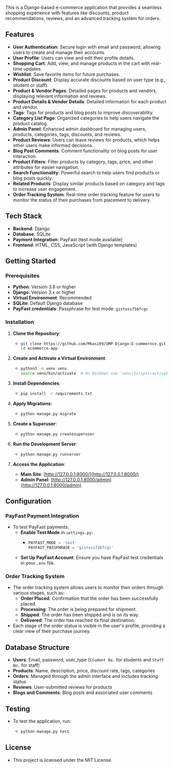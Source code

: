 This is a Django-based e-commerce application that provides a seamless shopping experience with features like discounts, product recommendations, reviews, and an advanced tracking system for orders.

## Features

- **User Authentication**: Secure login with email and password, allowing users to create and manage their accounts.
- **User Profile**: Users can view and edit their profile details.
- **Shopping Cart**: Add, view, and manage products in the cart with real-time updates.
- **Wishlist**: Save favorite items for future purchases.
- **Product Discount**: Display accurate discounts based on user type (e.g., student or staff).
- **Product & Vendor Pages**: Detailed pages for products and vendors, displaying relevant information and reviews.
- **Product Details & Vendor Details**: Detailed information for each product and vendor.
- **Tags**: Tags for products and blog posts to improve discoverability.
- **Category List Page**: Organized categories to help users navigate the product catalog.
- **Admin Panel**: Enhanced admin dashboard for managing users, products, categories, tags, discounts, and reviews.
- **Product Reviews**: Users can leave reviews for products, which helps other users make informed decisions.
- **Blog Post Comments**: Comment functionality on blog posts for user interaction.
- **Product Filters**: Filter products by category, tags, price, and other attributes for easier navigation.
- **Search Functionality**: Powerful search to help users find products or blog posts quickly.
- **Related Products**: Display similar products based on category and tags to increase user engagement.
- **Order Tracking System**: Real-time order tracking feature for users to monitor the status of their purchases from placement to delivery.

## Tech Stack

- **Backend**: Django
- **Database**: SQLite
- **Payment Integration**: PayFast (test mode available)
- **Frontend**: HTML, CSS, JavaScript (with Django templates)

## Getting Started

### Prerequisites

- **Python**: Version 3.8 or higher
- **Django**: Version 3.x or higher
- **Virtual Environment**: Recommended
- **SQLite**: Default Django database
- **PayFast credentials**: Passphrase for test mode: `gistoss756fcgc`

### Installation

1. **Clone the Repository**:
   - ```bash
     git clone https://github.com/Mkasi09/UMP-Django-E-commernce.git
     cd ecommerce-app
     ```

2. **Create and Activate a Virtual Environment**:
   - ```bash
     python3 -m venv venv
     source venv/bin/activate  # On Windows use `venv\Scripts\activate`
     ```

3. **Install Dependencies**:
   - ```bash
     pip install -r requirements.txt
     ```

4. **Apply Migrations**:
   - ```bash
     python manage.py migrate
     ```

5. **Create a Superuser**:
   - ```bash
     python manage.py createsuperuser
     ```

6. **Run the Development Server**:
   - ```bash
     python manage.py runserver
     ```

7. **Access the Application**:
   - **Main Site**: [http://127.0.0.1:8000/](http://127.0.0.1:8000/)
   - **Admin Panel**: [http://127.0.0.1:8000/admin](http://127.0.0.1:8000/admin)

## Configuration

### PayFast Payment Integration

- To test PayFast payments:
  - **Enable Test Mode** in `settings.py`:
    - ```python
      PAYFAST_MODE = 'test'
      PAYFAST_PASSPHRASE = 'gistoss756fcgc'
      ```
  - **Set Up PayFast Account**: Ensure you have PayFast test credentials in your `.env` file.

### Order Tracking System

- The order tracking system allows users to monitor their orders through various stages, such as:
  - **Order Placed**: Confirmation that the order has been successfully placed.
  - **Processing**: The order is being prepared for shipment.
  - **Shipped**: The order has been shipped and is on its way.
  - **Delivered**: The order has reached its final destination.
- Each stage of the order status is visible in the user's profile, providing a clear view of their purchase journey.

## Database Structure

- **Users**: Email, password, user_type (`Student No.` for students and `Staff No.` for staff)
- **Products**: Name, description, price, discount rate, tags, categories
- **Orders**: Managed through the admin interface and includes tracking status
- **Reviews**: User-submitted reviews for products
- **Blogs and Comments**: Blog posts and associated user comments

## Testing

- To test the application, run:
  - ```bash
    python manage.py test
    ```

## License

- This project is licensed under the MIT License.
